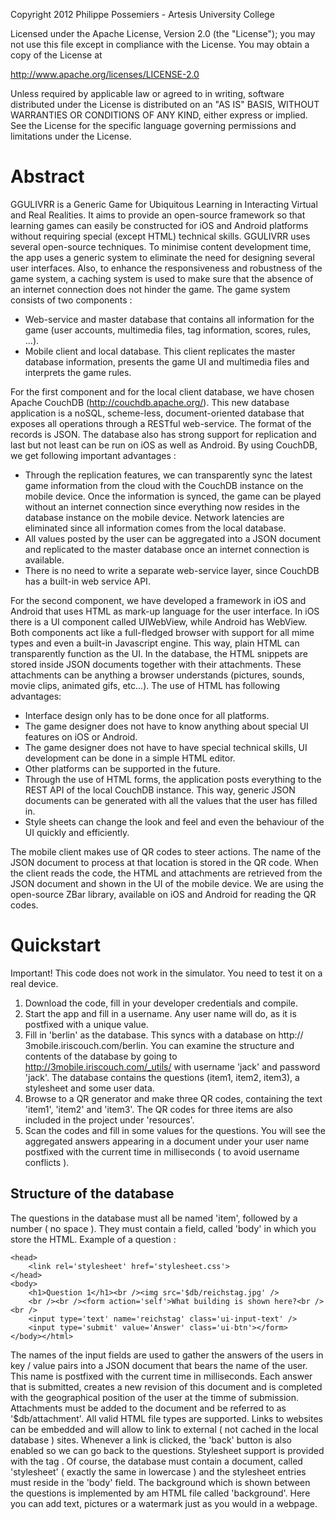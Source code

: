 Copyright 2012 Philippe Possemiers - Artesis University College
 
Licensed under the Apache License, Version 2.0 (the "License");
you may not use this file except in compliance with the License.
You may obtain a copy of the License at
 
http://www.apache.org/licenses/LICENSE-2.0
 
Unless required by applicable law or agreed to in writing, software
distributed under the License is distributed on an "AS IS" BASIS,
WITHOUT WARRANTIES OR CONDITIONS OF ANY KIND, either express or implied.
See the License for the specific language governing permissions and
limitations under the License.

# Abstract

GGULIVRR is a Generic Game for Ubiquitous Learning in Interacting Virtual and Real Realities. It aims to provide an open-source framework so that learning games can easily be constructed for iOS and Android platforms without requiring special (except HTML) technical skills.
GGULIVRR uses several open-source techniques. To minimise content development time, the app uses a generic system to eliminate the need for designing several user interfaces. Also, to enhance the responsiveness and robustness of the game system, a caching system is used to make sure that the absence of an internet connection does not hinder the game.
The game system consists of two components :
* Web-service and master database that contains all information for the game (user accounts, multimedia files, tag information, scores, rules, ...). 
* Mobile client and local database. This client replicates the master database information, presents the game UI and multimedia files and interprets the game rules.

For the first component and for the local client database, we have chosen Apache CouchDB (http://couchdb.apache.org/). This new database application is a noSQL, scheme-less, document-oriented database that exposes all operations through a RESTful web-service. The format of the records is JSON. The database also has strong support for replication and last but not least can be run on iOS as well as Android.
By using CouchDB, we get following important advantages :
* Through the replication features, we can transparently sync the latest game information from the cloud with the CouchDB instance on the mobile device. Once the information is synced, the game can be played without an internet connection since everything now resides in the database instance on the mobile device. Network latencies are eliminated since all information comes from the local database.
* All values posted by the user can be aggregated into a JSON document and replicated to the master database once an internet connection is available. 
* There is no need to write a separate web-service layer, since CouchDB has a built-in web service API.

For the second component, we have developed a framework in iOS and Android that uses HTML as mark-up language for the user interface. In iOS there is a UI component called UIWebView, while Android has WebView. Both components act like a full-fledged browser with support for all mime types and even a built-in Javascript engine. This way, plain HTML can transparently function as the UI. In the database, the HTML snippets are stored inside JSON documents together with their attachments. These attachments can be anything a browser understands (pictures, sounds, movie clips, animated gifs, etc...).
The use of HTML has following advantages:
* Interface design only has to be done once for all platforms.
* The game designer does not have to know anything about special UI features on iOS or Android.
* The game designer does not have to have special technical skills, UI development can be done in a simple HTML editor.
* Other platforms can be supported in the future.
* Through the use of HTML forms, the application posts everything to the REST API of the local CouchDB instance. This way, generic JSON documents can be generated with all the values that the user has filled in.
* Style sheets can change the look and feel and even the behaviour of the UI quickly and efficiently.

The mobile client makes use of QR codes to steer actions. The name of the JSON document to process at that location is stored in the QR code. When the client reads the code, the HTML and attachments are retrieved from the JSON document and shown in the UI of the mobile device. We are using the open-source ZBar library, available on iOS and Android for reading the QR codes.

# Quickstart

Important! This code does not work in the simulator. You need to test it on a real device.

1. Download the code, fill in your developer credentials and compile.
2. Start the app and fill in a username. Any user name will do, as it is postfixed with a unique value.
3. Fill in 'berlin' as the database. This syncs with a database on http:// 3mobile.iriscouch.com/berlin. You can examine the structure and contents of the database by going to http://3mobile.iriscouch.com/_utils/ with username 'jack' and password 'jack'. The database contains the questions (item1, item2, item3), a stylesheet and some user data.
4. Browse to a QR generator and make three QR codes, containing the text 'item1', 'item2' and 'item3'. The QR codes for three items are also included in the project under 'resources'.
5. Scan the codes and fill in some values for the questions. You will see the aggregated answers appearing in a document under your user name postfixed with the current time in milliseconds ( to avoid username conflicts ).

## Structure of the database

The questions in the database must all be named 'item', followed by a number ( no space ). They must contain a field, called 'body' in which you store the HTML.
Example of a question : 

```<html>
<head>
	<link rel='stylesheet' href='stylesheet.css'>
</head>
<body>
	<h1>Question 1</h1><br /><img src='$db/reichstag.jpg' />
	<br /><br /><form action='self'>What building is shown here?<br /><br />
	<input type='text' name='reichstag' class='ui-input-text' /> 
	<input type='submit' value='Answer' class='ui-btn'></form>
</body></html>
```

The names of the input fields are used to gather the answers of the users in key / value pairs into a JSON document that bears the name of the user. This name is postfixed with the current time in milliseconds. Each answer that is submitted, creates a new revision of this document and is completed with the geographical position of the user at the timme of submission.
Attachments must be added to the document and be referred to as '$db/attachment'. All valid HTML file types are supported. Links to websites can be embedded and will allow to link to external ( not cached in the local database ) sites. Whenever a link is clicked, the 'back' button is also enabled so we can go back to the questions.
Stylesheet support is provided with the tag <link rel='stylesheet' href='stylesheet.css'> . Of course, the database must contain a document, called 'stylesheet' ( exactly the same in lowercase ) and the stylesheet entries must reside in the 'body' field.
The background which is shown between the questions is implemented by am HTML file called 'background'. Here you can add text, pictures or a watermark just as you would in a webpage.


